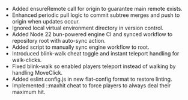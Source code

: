 - Added ensureRemote call for origin to guarantee main remote exists.
- Enhanced periodic pull logic to commit subtree merges and push to origin when updates occur.
- Ignored local virtual environment directory in version control.
- Added Node 22 bun-powered engine CI and synced workflow to repository root with auto-sync action.
- Added script to manually sync engine workflow to root.
- Introduced blink-walk cheat toggle and instant teleport handling for walk-clicks.
- Fixed blink-walk so enabled players teleport instead of walking by handling MoveClick.
- Added eslint.config.js in new flat-config format to restore linting.
- Implemented ::maxhit cheat to force players to always deal their maximum hit.
